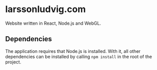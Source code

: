 # larssonludvig.com
Website written in React, Node.js and WebGL.

## Dependencies
The application requires that Node.js is installed. With it, all other dependencies can be installed by calling `npm install`
in the root of the project.
